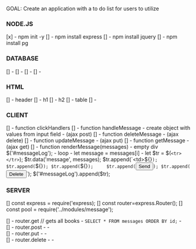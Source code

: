 GOAL: Create an application with a to do list for users to utilize 

### NODE.JS
[x] - npm init -y
[] - npm install express
[] - npm install jquery
[] - npm install pg

### DATABASE
[] - 
[] - 
[] - 
[] - 

### HTML
[] - header
[] - h1
[] - h2
[] - table
[] - 


### CLIENT
[] - function clickHandlers
[] - function  handleMessage
            - create object with values from input field
            - (ajax post)
[] - function deleteMessage 
            - (ajax delete)
[] - function updateMessage 
            - (ajax put)
[] - function getMessage 
            - (ajax get)
[] - function renderMessage(messages)
            - empty div $('#messageLog');
            - loop
            - let message = messages[i]
            - let $tr = $(`<tr></tr>`);
            $tr.data('message', messages);
            $tr.append(`<td>${}</td>`);
            $tr.append(`<td>${}</td>`);
            $tr.append(`<td>${}</td>`);    
            $tr.append(`<td><button class="btn-send">Send</button></td>`);
            $tr.append(`<td><button class="btn-delete">Delete</button></td>`);
            $('#messageLog').append($tr);

### SERVER
[]   const express = require('express);
[]  const router=express.Router();
[]  const pool = require('../modules/message');

[] - router.get // gets all books
            - `SELECT * FROM messages ORDER BY id;`
            -             
[] - router.post
            - 
            -        
[] - router.put
            - 
            -        
[] - router.delete
            - 
            -        

